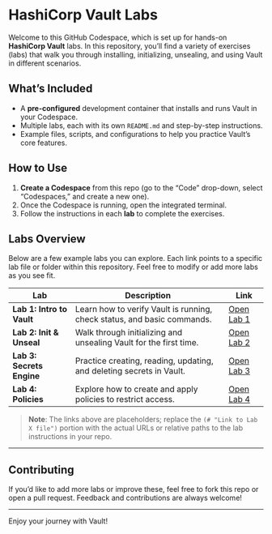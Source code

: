 # HashiCorp Vault Labs

Welcome to this GitHub Codespace, which is set up for hands-on **HashiCorp Vault** labs. In this repository, you’ll find a variety of exercises (labs) that walk you through installing, initializing, unsealing, and using Vault in different scenarios.

## What’s Included

- A **pre-configured** development container that installs and runs Vault in your Codespace.
- Multiple labs, each with its own `README.md` and step-by-step instructions.
- Example files, scripts, and configurations to help you practice Vault’s core features.

## How to Use

1. **Create a Codespace** from this repo (go to the “Code” drop-down, select “Codespaces,” and create a new one).  
2. Once the Codespace is running, open the integrated terminal.
3. Follow the instructions in each **lab** to complete the exercises.

## Labs Overview

Below are a few example labs you can explore. Each link points to a specific lab file or folder within this repository. Feel free to modify or add more labs as you see fit.

| **Lab**                   | **Description**                                                         | **Link**                              |
|---------------------------|-------------------------------------------------------------------------|---------------------------------------|
| **Lab 1: Intro to Vault** | Learn how to verify Vault is running, check status, and basic commands. | [Open Lab 1](./labs/lab_1_intro_to_vault.md)  |
| **Lab 2: Init & Unseal**  | Walk through initializing and unsealing Vault for the first time.        | [Open Lab 2](# "Link to Lab 2 file")  |
| **Lab 3: Secrets Engine** | Practice creating, reading, updating, and deleting secrets in Vault.     | [Open Lab 3](# "Link to Lab 3 file")  |
| **Lab 4: Policies**       | Explore how to create and apply policies to restrict access.            | [Open Lab 4](# "Link to Lab 4 file")  |

> **Note**: The links above are placeholders; replace the `(# "Link to Lab X file")` portion with the actual URLs or relative paths to the lab instructions in your repo.

---

## Contributing

If you’d like to add more labs or improve these, feel free to fork this repo or open a pull request. Feedback and contributions are always welcome!

---

Enjoy your journey with Vault!
